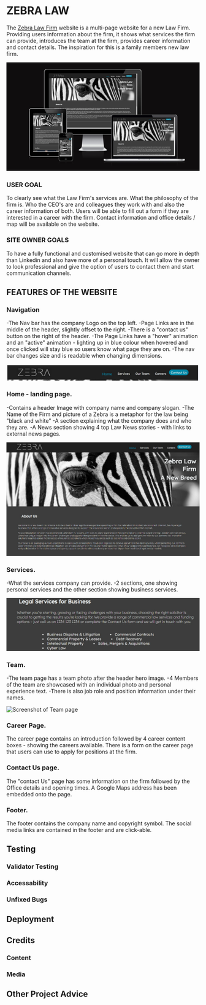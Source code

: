 # ZEBRA LAW   

The [Zebra Law Firm](https://cniblock.github.io/Project_1/index.html) website is a multi-page website for a new Law Firm.
Providing users information about the firm, it shows what services the firm can provide, introduces the team at the firm, provides career information and contact details.
The inspiration for this is a family members new law firm.

![Screenshot of Responsiveness](readme-images/responsive.jpg)

### USER GOAL
To clearly see what the Law Firm's services are.
What the philosophy of the firm is.
Who the CEO's are and colleagues they work with and also the career information of both.
Users will be able to fill out a form if they are interested in a career with the firm.
Contact information and office details / map will be available on the website.

### SITE OWNER GOALS
To have a fully functional and customised website that can go more in depth than Linkedin and also have more of a personal touch.
It will allow the owner to look professional and give the option of users to contact them and start communication channels.

## FEATURES OF THE WEBSITE

### Navigation

-The Nav bar has the company Logo on the top left.
-Page Links are in the middle of the header, slightly offset to the right.
-There is a "contact us" button on the right of the header.
-The Page Links have a "hover" animation and an "active" animation - lighting up in blue colour when hovered and once clicked will stay blue so users know what page they are on.
-The nav bar changes size and is readable when changing dimensions.

![Screenshot of the Navbar](readme-images/navabr.jpg)

### Home - landing page.

-Contains a header Image with company name and company slogan.
-The Name of the Firm and picture of a Zebra is a metaphor for the law being "black and white"
-A section explaining what the company does and who they are.
-A News section showing 4 top Law News stories - with links to external news pages.

![Screenshot of Landing Page](readme-images/landingpage.jpg)

### Services. 

-What the services company can provide.
-2 sections, one showing personal services and the other section showing business services. 

![Screenshot of services page](readme-images/services-readme.jpg)

### Team.

-The team page has a team photo after the header hero image.
-4 Members of the team are showcased with an individual photo and personal experience text.
-There is also job role and position information under their names.

![Screenshot of Team page](/workspaces/Project_1/readme-images/team-readme.jpg)

### Career Page. 

The career page contains an introduction followed by 4 career content boxes - showing the careers available.
There is a form on the career page that users can use to apply for positions at the firm.

### Contact Us page.

The "contact Us" page has some information on the firm followed by the Office details and opening times.
A Google Maps address has been embedded onto the page.

### Footer.

The footer contains the company name and copyright symbol.
The social media links are contained in the footer and are click-able.

## Testing

### Validator Testing

### Accessability 

### Unfixed Bugs

## Deployment

## Credits

### Content

### Media

## Other Project Advice